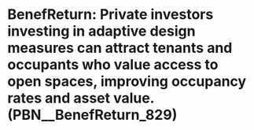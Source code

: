 # BenefReturn: __Private investors investing in adaptive design measures can attract tenants and occupants who value access to open spaces, improving occupancy rates and asset value.__ (PBN__BenefReturn_829)

